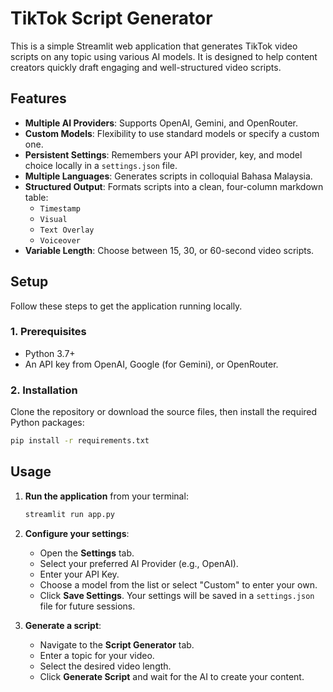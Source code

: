 # TikTok Script Generator

This is a simple Streamlit web application that generates TikTok video scripts on any topic using various AI models. It is designed to help content creators quickly draft engaging and well-structured video scripts.

## Features

- **Multiple AI Providers**: Supports OpenAI, Gemini, and OpenRouter.
- **Custom Models**: Flexibility to use standard models or specify a custom one.
- **Persistent Settings**: Remembers your API provider, key, and model choice locally in a `settings.json` file.
- **Multiple Languages**: Generates scripts in colloquial Bahasa Malaysia.
- **Structured Output**: Formats scripts into a clean, four-column markdown table:
    - `Timestamp`
    - `Visual`
    - `Text Overlay`
    - `Voiceover`
- **Variable Length**: Choose between 15, 30, or 60-second video scripts.

## Setup

Follow these steps to get the application running locally.

### 1. Prerequisites

- Python 3.7+
- An API key from OpenAI, Google (for Gemini), or OpenRouter.

### 2. Installation

Clone the repository or download the source files, then install the required Python packages:

```bash
pip install -r requirements.txt
```

## Usage

1.  **Run the application** from your terminal:

    ```bash
    streamlit run app.py
    ```

2.  **Configure your settings**:
    - Open the **Settings** tab.
    - Select your preferred AI Provider (e.g., OpenAI).
    - Enter your API Key.
    - Choose a model from the list or select "Custom" to enter your own.
    - Click **Save Settings**. Your settings will be saved in a `settings.json` file for future sessions.

3.  **Generate a script**:
    - Navigate to the **Script Generator** tab.
    - Enter a topic for your video.
    - Select the desired video length.
    - Click **Generate Script** and wait for the AI to create your content. 